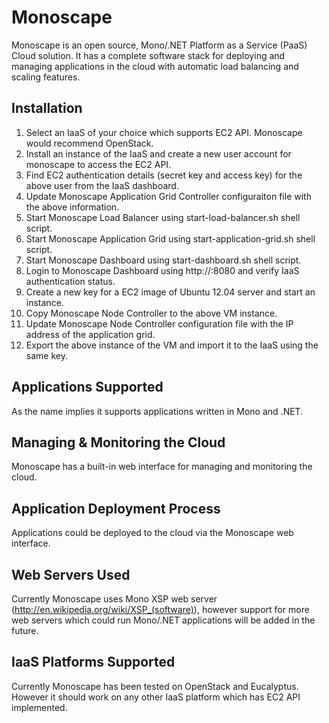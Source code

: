 Monoscape
==========
Monoscape is an open source, Mono/.NET Platform as a Service (PaaS) Cloud solution. It has a complete software stack for deploying and managing applications in the cloud with automatic load balancing and scaling features.

Installation
-------------
1. Select an IaaS of your choice which supports EC2 API. Monoscape would recommend OpenStack.
2. Install an instance of the IaaS and create a new user account for monoscape to access the EC2 API.
3. Find EC2 authentication details (secret key and access key) for the above user from the IaaS dashboard. 
4. Update Monoscape Application Grid Controller configuraiton file with the above information.
5. Start Monoscape Load Balancer using start-load-balancer.sh shell script.
6. Start Monoscape Application Grid using start-application-grid.sh shell script.
7. Start Monoscape Dashboard using start-dashboard.sh shell script.
8. Login to Monoscape Dashboard using http://<host-ip>:8080 and verify IaaS authentication status.
9. Create a new key for a EC2 image of Ubuntu 12.04 server and start an instance.
10. Copy Monoscape Node Controller to the above VM instance.
11. Update Monoscape Node Controller configuration file with the IP address of the application grid.
12. Export the above instance of the VM and import it to the IaaS using the same key.

Applications Supported
-----------------------
As the name implies it supports applications written in Mono and .NET.


Managing & Monitoring the Cloud
--------------------------------
Monoscape has a built-in web interface for managing and monitoring the cloud.


Application Deployment Process
-------------------------------
Applications could be deployed to the cloud via the Monoscape web interface.


Web Servers Used
-----------------
Currently Monoscape uses Mono XSP web server (http://en.wikipedia.org/wiki/XSP_(software)), however support for more web servers which could run Mono/.NET applications will be added in the future.


IaaS Platforms Supported
-------------------------
Currently Monoscape has been tested on OpenStack and Eucalyptus. However it should work on any other IaaS platform which has EC2 API implemented.





